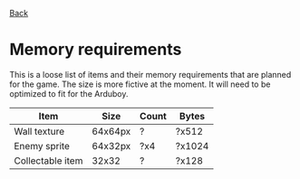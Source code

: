 [Back](./README.md)

# Memory requirements

This is a loose list of items and their memory requirements that are planned
for the game.
The size is more fictive at the moment. It will need to be optimized to fit for
the Arduboy.

Item             | Size    | Count | Bytes
-----------------|---------|-------|-------
Wall texture     | 64x64px | ?     | ?x512
Enemy sprite     | 64x32px | ?x4   | ?x1024
Collectable item | 32x32   | ?     | ?x128
